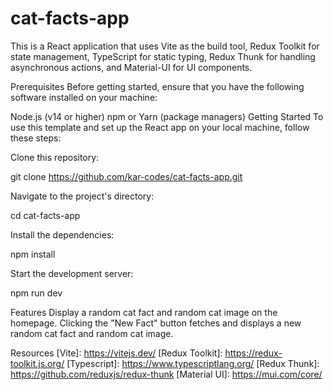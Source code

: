 # cat-facts-app
This is a React application that uses Vite as the build tool, Redux Toolkit for state management, TypeScript for static typing, Redux Thunk for handling asynchronous actions, and Material-UI for UI components.

Prerequisites
Before getting started, ensure that you have the following software installed on your machine:

Node.js (v14 or higher)
npm or Yarn (package managers)
Getting Started
To use this template and set up the React app on your local machine, follow these steps:

Clone this repository:

git clone https://github.com/kar-codes/cat-facts-app.git



Navigate to the project's directory:

cd cat-facts-app



Install the dependencies:

npm install



Start the development server:

npm run dev




Features
Display a random cat fact and random cat image on the homepage.
Clicking the "New Fact" button fetches and displays a new random cat fact and random cat image.


Resources
[Vite]: https://vitejs.dev/
[Redux Toolkit]: https://redux-toolkit.js.org/
[Typescript]: https://www.typescriptlang.org/
[Redux Thunk]: https://github.com/reduxjs/redux-thunk
[Material UI]: https://mui.com/core/
